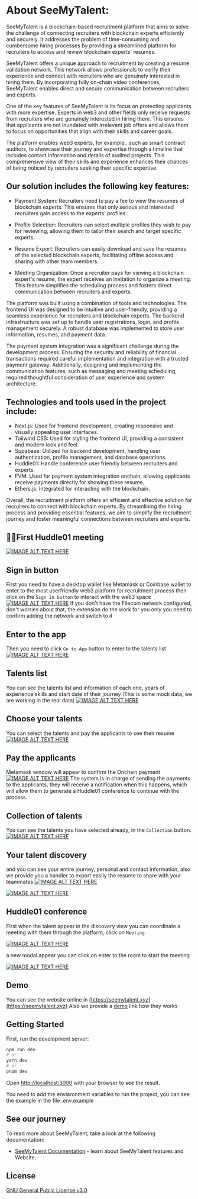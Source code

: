 # About SeeMyTalent:
SeeMyTalent is a blockchain-based recruitment platform that aims to solve the challenge of connecting recruiters with blockchain experts efficiently and securely. It addresses the problem of time-consuming and cumbersome hiring processes by providing a streamlined platform for recruiters to access and review blockchain experts' resumes.

SeeMyTalent offers a unique approach to recruitment by creating a resume validation network. This network allows professionals to verify their experience and connect with recruiters who are genuinely interested in hiring them. By incorporating fully on-chain video conferences, SeeMyTalent enables direct and secure communication between recruiters and experts.

One of the key features of SeeMyTalent is its focus on protecting applicants with more expertise. Experts in web3 and other fields only receive requests from recruiters who are genuinely interested in hiring them. This ensures that applicants are not inundated with irrelevant job offers and allows them to focus on opportunities that align with their skills and career goals.

The platform enables web3 experts, for example..  such as smart contract auditors, to showcase their journey and expertise through a timeline that includes contact information and details of audited projects. This comprehensive view of their skills and experience enhances their chances of being noticed by recruiters seeking their specific expertise.

## Our solution includes the following key features:

 - Payment System: Recruiters need to pay a fee to view the resumes of blockchain experts. This ensures that only serious and interested recruiters gain access to the experts' profiles.

 - Profile Selection: Recruiters can select multiple profiles they wish to pay for reviewing, allowing them to tailor their search and target specific experts.

 - Resume Export: Recruiters can easily download and save the resumes of the selected blockchain experts, facilitating offline access and sharing with other team members.

 - Meeting Organization: Once a recruiter pays for viewing a blockchain expert's resume, the expert receives an invitation to organize a meeting. This feature simplifies the scheduling process and fosters direct communication between recruiters and experts.

The platform was built using a combination of tools and technologies. The frontend UI was designed to be intuitive and user-friendly, providing a seamless experience for recruiters and blockchain experts. The backend infrastructure was set up to handle user registrations, login, and profile management securely. A robust database was implemented to store user information, resumes, and payment data.

The payment system integration was a significant challenge during the development process. Ensuring the security and reliability of financial transactions required careful implementation and integration with a trusted payment gateway. Additionally, designing and implementing the communication features, such as messaging and meeting scheduling, required thoughtful consideration of user experience and system architecture.

## Technologies and tools used in the project include:

 - Next.js: Used for frontend development, creating responsive and visually appealing user interfaces.
 - Tailwind CSS: Used for styling the frontend UI, providing a consistent and modern look and feel.
 - Supabase: Utilized for backend development, handling user authentication, profile management, and database operations.
 - Huddle01: Handle conference user friendly between recruiters and experts.
 - FVM: Used for payment system integration onchain, allowing applicants receive payments directly for showing these resume.
 - Ethers.js: Integrated for interacting with the blockchain.


Overall, the recruitment platform offers an efficient and effective solution for recruiters to connect with blockchain experts. By streamlining the hiring process and providing essential features, we aim to simplify the recruitment journey and foster meaningful connections between recruiters and experts.

## 🎉🎉First Huddle01 meeting
[![IMAGE ALT TEXT HERE](/docs/Picture2.png)](/docs/Picture2.png)

## Sign in button
First you need to have a desktop wallet like Metamask or Coinbase wallet to enter to the most userfriendly web3 platform for recruitment process then click on the `Sign in button` to interact with the web3 space
[![IMAGE ALT TEXT HERE](/docs/signin.png)](/docs/signin.png)
If you don't have the Filecoin network configured, don't worries about that, the extension do the work for you only you need to confirm adding the network and switch to it


## Enter to the app
Then you need to click `Go to App` button to enter to the talents list
[![IMAGE ALT TEXT HERE](/docs/landing.png)](/docs/landing.png)

## Talents list
You can see the talents list and information of each one, years of experience skills and start date of their journey (This is some mock data, we are working in the real data)
[![IMAGE ALT TEXT HERE](/docs/talents.png)](/docs/talents.png)

## Choose your talents
You can select the talents and pay the applicants to see their resume
[![IMAGE ALT TEXT HERE](/docs/pay_button.png)](/docs/pay_button.png)

## Pay the applicants
Metamask window will appear to confirm the Onchain payment
[![IMAGE ALT TEXT HERE](/docs/metamask_tx.png)](/docs/metamask_tx.png)
The system is in charge of sending the payments to the applicants, they will receive a notification when this happens, which will allow them to generate a Huddle01 conference to continue with the process.

## Collection of talents
You can see the talents you have selected already, in the `Collection` button.
[![IMAGE ALT TEXT HERE](/docs/talent_collection.png)](/docs/talent_collection.png)

## Your talent discovery
and you can see your entire journey, personal and contact information, also we provide you a handler to export easily the resume to share with your teammates
[![IMAGE ALT TEXT HERE](/docs/discovery_talents.png)](/docs/discovery_talents.png)

[![IMAGE ALT TEXT HERE](/docs/detail_talent.png)](/docs/detail_talent.png)

## Huddle01 conference
First when the talent appear in the discovery view you can coordinate a meeting with them through the platform, click on `Meeting`

[![IMAGE ALT TEXT HERE](/docs/buttom_meeting.png)](/docs/buttom_meeting.png)

a new modal appear you can click on enter to the room to start the meeting

[![IMAGE ALT TEXT HERE](/docs/modal_meeting.png)](/docs/modal_meeting.png)

## Demo

You can see the website online in [https://seemytalent.xyz](https://seemytalent.xyz)
Also we provide a [demo](https://seemytalent.xyz) link how they works


## Getting Started

First, run the development server:

```bash
npm run dev
# or
yarn dev
# or
pnpm dev
```

Open [http://localhost:3000](http://localhost:3000) with your browser to see the result.

You need to add the enviaronment variables to run the project, you can see the example in the file .env.example
## See our journey

To read more about SeeMyTalent, take a look at the following documentation:

- [SeeMyTalent Documentation](https://docs.seemytalent.xyz/) - learn about SeeMyTalent features and Website.

## License

[GNU General Public License v3.0](https://www.gnu.org/licenses/gpl-3.0.en.html)

